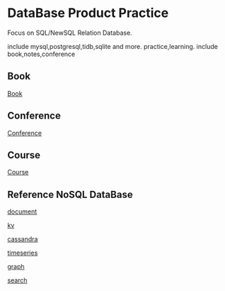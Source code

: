 # DataBase Product Practice

Focus on SQL/NewSQL Relation Database.

include mysql,postgresql,tidb,sqlite and more. practice,learning. include book,notes,conference

## Book

[Book](/book)

## Conference

[Conference](/conference)

## Course

[Course](/course)

## Reference NoSQL DataBase

[document](https://github.com/xiaozhiliaoo/document-db-practice)

[kv](https://github.com/xiaozhiliaoo/kv-store-practice)

[cassandra](https://github.com/xiaozhiliaoo/cassandra-practice)

[timeseries](https://github.com/xiaozhiliaoo/timeseries-db-practice)

[graph](https://github.com/xiaozhiliaoo/graph-db-practice)

[search](https://github.com/xiaozhiliaoo/search-practice)